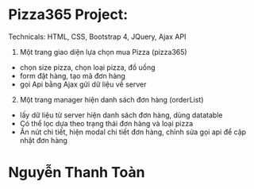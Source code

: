 # Pizza365 Project:
Technicals: HTML, CSS, Bootstrap 4, JQuery, Ajax API
1. Một trang giao diện lựa chọn mua Pizza (pizza365)
  + chọn size pizza, chọn loại pizza, đồ uống
  + form đặt hàng, tạo mã đơn hàng
  + gọi Api bằng Ajax gửi dữ liệu về server 
2. Một trang manager hiện danh sách đơn hàng (orderList)
  + lấy dữ liệu từ server hiện danh sách đơn hàng, dùng datatable
  + Có thể lọc dựa theo trạng thái đơn hàng và loại pizza
  + Ấn nút chi tiết, hiện modal chi tiết đơn hàng, chỉnh sửa gọi api để cập nhật đơn hàng
# Nguyễn Thanh Toàn
